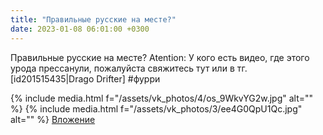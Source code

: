 ```yaml
---
title: "Правильные русские на месте?"
date: 2023-01-08 06:01:00 +0300
---
```


Правильные русские на месте?
Atention:
У кого есть видео, где этого урода прессанули, пожалуйста свяжитесь тут или в тг.
[id201515435|Drago Drifter]
#фурри


{% include media.html f="/assets/vk_photos/4/os_9WkvYG2w.jpg" alt="" %}
{% include media.html f="/assets/vk_photos/3/ee4G0QpU1Qc.jpg" alt="" %}
[Вложение](https://vk.com/video41076938_456239518)
